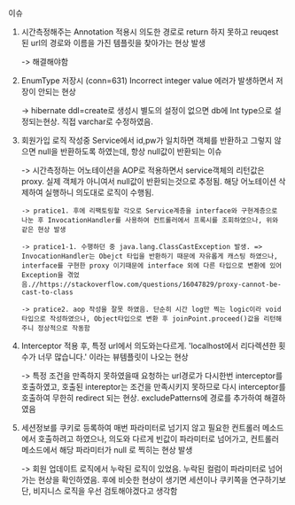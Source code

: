 이슈


1. 시간측정해주는 Annotation 적용시 의도한 경로로 return 하지 못하고 reuqest 된 url의 경로와 이름을 가진 템플릿을 찾아가는 현상 발생

   -> 해결해야함

2. EnumType 저장시 (conn=631) Incorrect integer value 에러가 발생하면서 저장이 안되는 현상

   -> hibernate ddl=create로 생성시 별도의 설정이 없으면 db에 Int type으로 설정되는현상. 직접 varchar로 수정하였음.

3. 회원가입 로직 작성중 Service에서 id,pw가 일치하면 객체를 반환하고 그렇지 않으면 null을 반환하도록 하였는데, 항상 null값이 반환되는 이슈

   -> 시간측정하는 어노테이션을 AOP로 적용하면서 service객체의 리턴값은 proxy. 실제 객체가 아니여서 null값이 반환되는것으로 추정됨. 해당 어노테이션 삭제하여 실행하니 의도대로 로직이 수행됨.

       -> pratice1. 후에 리팩토링할 각오로 Service계층을 interface와 구현계층으로 나눈 후 InvocationHandler를 사용하여 컨트롤러에서 프록시를 조회하였으나, 위와 같은 현상 발생
    
       -> pratice1-1. 수행하던 중 java.lang.ClassCastException 발생. => InvocationHandler는 Obejct 타입을 반환하기 때문에 자유롭게 캐스팅 하였으나, interface를 구현한 proxy 이기때문에 interface 외에 다른 타입으로 변환에 있어 Exception을 겪었음.//https://stackoverflow.com/questions/16047829/proxy-cannot-be-cast-to-class

       -> pratice2. aop 작성을 잘못 하였음. 단순히 시간 log만 찍는 logic이라 void 타입으로 작성하였으나, Object타입으로 변환 후 joinPoint.proceed()값을 리턴해주니 정상적으로 작동함


4. Interceptor 적용 후, 특정 url에서 의도와는다르게. 'localhost에서 리다렉션한 횟수가 너무 많습니다.' 이라는 뷰템플릿이 나오는 현상

    -> 특정 조건을 만족하지 못하였을때 요청하는 url경로가 다시한번 interceptor를 호출하였고, 호출된 intereptor는 조건을 만족시키지 못하므로 다시 interceptor를 호출하여 무한히 redirect 되는 현상. excludePatterns에 경로를 추가하여 해결하였음

5. 세션정보를 쿠키로 등록하여 매번 파라미터로 넘기지 않고 필요한 컨트롤러 메소드에서 호출하려고 하였으나, 의도와 다르게 빈값이 파라미터로 넘어가고, 컨트롤러 메소드에서 해당 파라미터가 null 로 찍히는 현상 발생

   -> 회원 업데이트 로직에서 누락된 로직이 있었음. 누락된 컬럼이 파라미터로 넘어가는 현상을 확인하였음. 후에 비슷한 현상이 생기면 세션이나 쿠키쪽을 연구하기보단, 비지니스 로직을 우선 검토해야겠다고 생각함